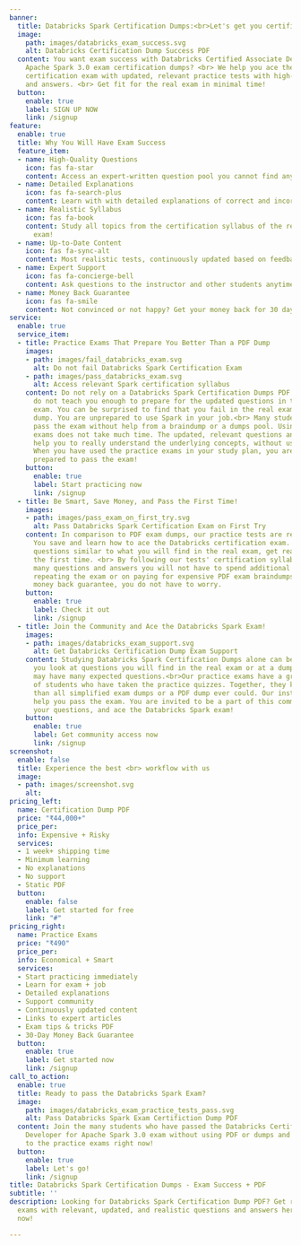 ```yaml
---
banner:
  title: Databricks Spark Certification Dumps:<br>Let's get you certified!
  image: 
    path: images/databricks_exam_success.svg
    alt: Databricks Certification Dump Success PDF
  content: You want exam success with Databricks Certified Associate Developer for
    Apache Spark 3.0 exam certification dumps? <br> We help you ace the Databricks
    certification exam with updated, relevant practice tests with high-quality questions
    and answers. <br> Get fit for the real exam in minimal time!
  button:
    enable: true
    label: SIGN UP NOW
    link: /signup
feature:
  enable: true
  title: Why You Will Have Exam Success
  feature_item:
  - name: High-Quality Questions
    icon: fas fa-star
    content: Access an expert-written question pool you cannot find anywhere else!
  - name: Detailed Explanations
    icon: fas fa-search-plus
    content: Learn with with detailed explanations of correct and incorrect anwers!
  - name: Realistic Syllabus
    icon: fas fa-book
    content: Study all topics from the certification syllabus of the real Databricks
      exam!
  - name: Up-to-Date Content
    icon: fas fa-sync-alt
    content: Most realistic tests, continuously updated based on feedback!
  - name: Expert Support
    icon: fas fa-concierge-bell
    content: Ask questions to the instructor and other students anytime!
  - name: Money Back Guarantee
    icon: fas fa-smile
    content: Not convinced or not happy? Get your money back for 30 days!
service:
  enable: true
  service_item:
  - title: Practice Exams That Prepare You Better Than a PDF Dump
    images:
    - path: images/fail_databricks_exam.svg
      alt: Do not fail Databricks Spark Certification Exam
    - path: images/pass_databricks_exam.svg
      alt: Access relevant Spark certification syllabus
    content: Do not rely on a Databricks Spark Certification Dumps PDF. The dumps
      do not teach you enough to prepare for the updated questions in the certification
      exam. You can be surprised to find that you fail in the real exam, despite the
      dump. You are unprepared to use Spark in your job.<br> Many students like you
      pass the exam without help from a braindump or a dumps pool. Using our practice
      exams does not take much time. The updated, relevant questions and explanations
      help you to really understand the underlying concepts, without using a dump.
      When you have used the practice exams in your study plan, you are very well
      prepared to pass the exam!
    button:
      enable: true
      label: Start practicing now
      link: /signup
  - title: Be Smart, Save Money, and Pass the First Time!
    images:
    - path: images/pass_exam_on_first_try.svg
      alt: Pass Databricks Spark Certification Exam on First Try
    content: In comparison to PDF exam dumps, our practice tests are really affordable.
      You save and learn how to ace the Databricks certification exam. With
      questions similar to what you will find in the real exam, get ready to pass
      the first time. <br> By following our tests' certification syllabus and the
      many questions and answers you will not have to spend additional money on dumps,
      repeating the exam or on paying for expensive PDF exam braindumps. With our
      money back guarantee, you do not have to worry.
    button:
      enable: true
      label: Check it out
      link: /signup
  - title: Join the Community and Ace the Databricks Spark Exam!
    images:
    - path: images/databricks_exam_support.svg
      alt: Get Databricks Certification Dump Exam Support
    content: Studying Databricks Spark Certification Dumps alone can be hard. When
      you look at questions you will find in the real exam or at a dumps PDF, you
      may have many expected questions.<br>Our practice exams have a great community
      of students who have taken the practice quizzes. Together, they know much more
      than all simplified exam dumps or a PDF dump ever could. Our instructors are also here to
      help you pass the exam. You are invited to be a part of this community, ask
      your questions, and ace the Databricks Spark exam!
    button:
      enable: true
      label: Get community access now
      link: /signup
screenshot:
  enable: false
  title: Experience the best <br> workflow with us
  image: 
  - path: images/screenshot.svg
    alt: 
pricing_left:
  name: Certification Dump PDF
  price: "₹44,000+"
  price_per: 
  info: Expensive + Risky
  services:
  - 1 week+ shipping time
  - Minimum learning
  - No explanations
  - No support
  - Static PDF
  button:
    enable: false
    label: Get started for free
    link: "#"
pricing_right:
  name: Practice Exams
  price: "₹490"
  price_per: 
  info: Economical + Smart
  services:
  - Start practicing immediately
  - Learn for exam + job
  - Detailed explanations
  - Support community
  - Continuously updated content
  - Links to expert articles
  - Exam tips & tricks PDF
  - 30-Day Money Back Guarantee
  button:
    enable: true
    label: Get started now
    link: /signup
call_to_action:
  enable: true
  title: Ready to pass the Databricks Spark Exam?
  image: 
    path: images/databricks_exam_practice_tests_pass.svg
    alt: Pass Databricks Spark Exam Certifiction Dump PDF
  content: Join the many students who have passed the Databricks Certified Associate
    Developer for Apache Spark 3.0 exam without using PDF or dumps and get access
    to the practice exams right now!
  button:
    enable: true
    label: Let's go!
    link: /signup
title: Databricks Spark Certification Dumps - Exam Success + PDF
subtitle: ''
description: Looking for Databricks Spark Certification Dump PDF? Get real practice
  exams with relevant, updated, and realistic questions and answers here! Sign up
  now!

---
```

